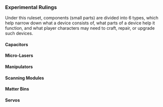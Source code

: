 
### Experimental Rulings
Under this ruleset, components (small parts) are divided into 6 types, which help narrow down what a device consists of, what parts of a device help it function, and what player characters may need to craft, repair, or upgrade such devices.

#### Capacitors

#### Micro-Lasers

#### Manipulators

#### Scanning Modules

#### Matter Bins

#### Servos